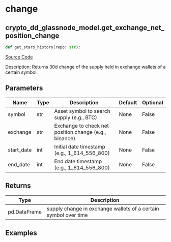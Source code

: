 # change

## crypto_dd_glassnode_model.get_exchange_net_position_change

```python
def get_stars_history(repo: str):
```
[Source Code](https://github.com/OpenBB-finance/OpenBBTerminal/tree/main/openbb_terminal/decorators.py#L517)

Description: Returns 30d change of the supply held in exchange wallets of a certain symbol.

## Parameters

| Name | Type | Description | Default | Optional |
| ---- | ---- | ----------- | ------- | -------- |
| symbol | str | Asset symbol to search supply (e.g., BTC) | None | False |
| exchange | str | Exchange to check net position change (e.g., binance) | None | False |
| start_date | int | Initial date timestamp (e.g., 1_614_556_800) | None | False |
| end_date | int | End date timestamp (e.g., 1_614_556_800) | None | False |

## Returns

| Type | Description |
| ---- | ----------- |
| pd.DataFrame | supply change in exchange wallets of a certain symbol over time |

## Examples

